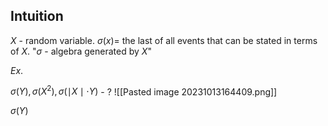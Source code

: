 ## Intuition
$X$ - random variable. 
$\sigma(x) =$ the last of all events that can be stated in terms of $X$.
"$\sigma$ - algebra generated by $X$"

$Ex$.

$\sigma(Y), \sigma(X^{2}), \sigma(\mid X\mid \cdot Y)$ - ?
![[Pasted image 20231013164409.png]]

$\sigma(Y)$ 
